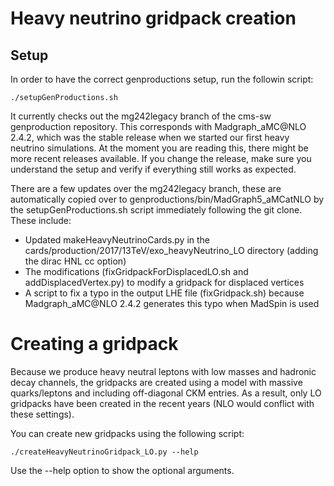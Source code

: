 # Heavy neutrino gridpack creation

## Setup

In order to have the correct genproductions setup, run the followin script:
```
./setupGenProductions.sh
```

It currently checks out the mg242legacy branch of the cms-sw genproduction repository. This corresponds with Madgraph\_aMC@NLO 2.4.2, which was the stable release when we started our first heavy neutrino simulations.
At the moment you are reading this, there might be more recent releases available. If you change the release, make sure you understand the setup and verify if everything still works as expected.

There are a few updates over the mg242legacy branch, these are automatically copied over to genproductions/bin/MadGraph5_aMCatNLO by the setupGenProductions.sh script immediately following the git clone.
These include:
- Updated makeHeavyNeutrinoCards.py in the cards/production/2017/13TeV/exo_heavyNeutrino_LO directory (adding the dirac HNL cc option)
- The modifications (fixGridpackForDisplacedLO.sh and addDisplacedVertex.py) to modify a gridpack for displaced vertices
- A script to fix a typo in the output LHE file (fixGridpack.sh) because Madgraph\_aMC@NLO 2.4.2 generates this typo when MadSpin is used

# Creating a gridpack
Because we produce heavy neutral leptons with low masses and hadronic decay channels, the gridpacks are created using a model with massive quarks/leptons and including off-diagonal CKM entries. As a result,
only LO gridpacks have been created in the recent years (NLO would conflict with these settings).

You can create new gridpacks using the following script:
```
./createHeavyNeutrinoGridpack_LO.py --help
```
Use the --help option to show the optional arguments.
